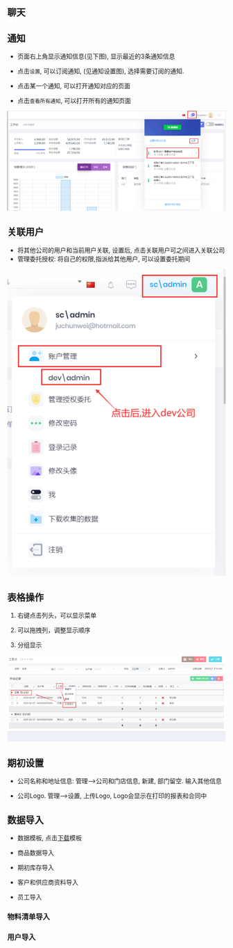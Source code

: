 
## 聊天

## 通知

- 页面右上角显示通知信息(见下图), 显示最近的3条通知信息

- 点击`设置`, 可以订阅通知, (见通知设置图), 选择需要订阅的通知. 

- 点击某一个通知, 可以打开通知对应的页面

- 点击`查看所有通知`, 可以打开所有的通知页面

![image-20210225233313181](notifiation.png)

## 关联用户

- 将其他公司的用户和当前用户关联, 设置后, 点击关联用户可之间进入关联公司
- 管理委托授权: 将自己的权限,指派给其他用户, 可以设置委托期间

![Linkuser](linkuser.png)

## 表格操作

1. 右键点击列头，可以显示菜单

2. 可以拖拽列，调整显示顺序

3. 分组显示

![image-20210225232821172](image-20210225232821172.png)

## 期初设置

- 公司名称和地址信息: 管理-->公司和门店信息, 新建, 部门留空. 输入其他信息

- 公司Logo. 管理-->设置, 上传Logo, Logo会显示在打印的报表和合同中

## 数据导入

- 数据模板, 点击[下载]([https://www.erp.keyapp.com.cn/template.zip](Https://www.erp.keyapp.com.cn/template.zip))模板

- 商品数据导入

- 期初库存导入

- 客户和供应商资料导入

- 员工导入

### 物料清单导入

### 用户导入
